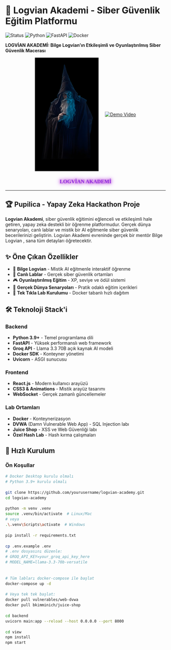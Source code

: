 # 🔮 Logvian Akademi - Siber Güvenlik Eğitim Platformu

![Status](https://img.shields.io/badge/Status-Active-brightgreen)
![Python](https://img.shields.io/badge/Python-3.9%2B-blue)
![FastAPI](https://img.shields.io/badge/FastAPI-0.104.1-green)
![Docker](https://img.shields.io/badge/Docker-Enabled-blue)

**LOGVİAN AKADEMİ: Bilge Logvian’ın Etkileşimli ve Oyunlaştırılmış Siber Güvenlik Macerası**

<div style="display: flex; justify-content: center; align-items: center; gap: 20px; flex-wrap: wrap;">
  <!-- Resim -->
  <img src="logvian.png" alt="Bilge Logvian" style="width: 200px; height: auto;"/>

  <!-- Video önizlemesi -->
  <a href="https://youtu.be/Emh6zBlALbo">
    <img src="https://img.youtube.com/vi/Emh6zBlALbo/0.jpg" alt="Demo Video" style="width: 300px; height: auto;"/>
  </a>
</div>

<h3 align="center" style="
  font-family: 'Papyrus', fantasy, serif; 
  color: #8A2BE2; 
  text-shadow: 0 0 5px #DA70D6, 0 0 10px #BA55D3, 0 0 15px #9400D3;">
  LOGVİAN AKADEMİ
</h3>


---

## 🏆 Pupilica - Yapay Zeka Hackathon Proje

**Logvian Akademi**, siber güvenlik eğitimini eğlenceli ve etkileşimli hale getiren, yapay zeka destekli bir öğrenme platformudur. Gerçek dünya senaryoları, canlı lablar ve mistik bir AI eğitmenle siber güvenlik becerilerinizi geliştirin. Logvian Akademi evreninde gerçek bir mentör Bilge Logvian , sana tüm detayları öğretecektir.

## ✨ Öne Çıkan Özellikler

- 🤖 **Bilge Logvian** - Mistik AI eğitmenle interaktif öğrenme
- 🧪 **Canlı Lablar** - Gerçek siber güvenlik ortamları
- 🎮 **Oyunlaştırılmış Eğitim** - XP, seviye ve ödül sistemi
- 🔐 **Gerçek Dünya Senaryoları** - Pratik odaklı eğitim içerikleri
- 🚀 **Tek Tıkla Lab Kurulumu** - Docker tabanlı hızlı dağıtım

## 🛠️ Teknoloji Stack'i

### Backend
- **Python 3.9+** - Temel programlama dili
- **FastAPI** - Yüksek performanslı web framework
- **Groq API** - Llama 3.3 70B açık kaynak AI modeli
- **Docker SDK** - Konteyner yönetimi
- **Uvicorn** - ASGI sunucusu

### Frontend
- **React.js** - Modern kullanıcı arayüzü
- **CSS3 & Animations** - Mistik arayüz tasarımı
- **WebSocket** - Gerçek zamanlı güncellemeler

### Lab Ortamları
- **Docker** - Konteynerizasyon
- **DVWA** (Damn Vulnerable Web App) - SQL Injection labı
- **Juice Shop** - XSS ve Web Güvenliği labı
- **Özel Hash Lab** - Hash kırma çalışmaları

## 🚀 Hızlı Kurulum

### Ön Koşullar
```bash
# Docker Desktop kurulu olmalı
# Python 3.9+ kurulu olmalı

git clone https://github.com/yourusername/logvian-academy.git
cd logvian-academy

python -m venv .venv
source .venv/bin/activate  # Linux/Mac
# veya
.\.venv\Scripts\activate  # Windows

pip install -r requirements.txt

cp .env.example .env
# .env dosyasını düzenle:
# GROQ_API_KEY=your_groq_api_key_here
# MODEL_NAME=llama-3.3-70b-versatile


# Tüm labları docker-compose ile başlat
docker-compose up -d

# Veya tek tek başlat:
docker pull vulnerables/web-dvwa
docker pull bkimminich/juice-shop

cd backend
uvicorn main:app --reload --host 0.0.0.0 --port 8000

cd view
npm install
npm start
